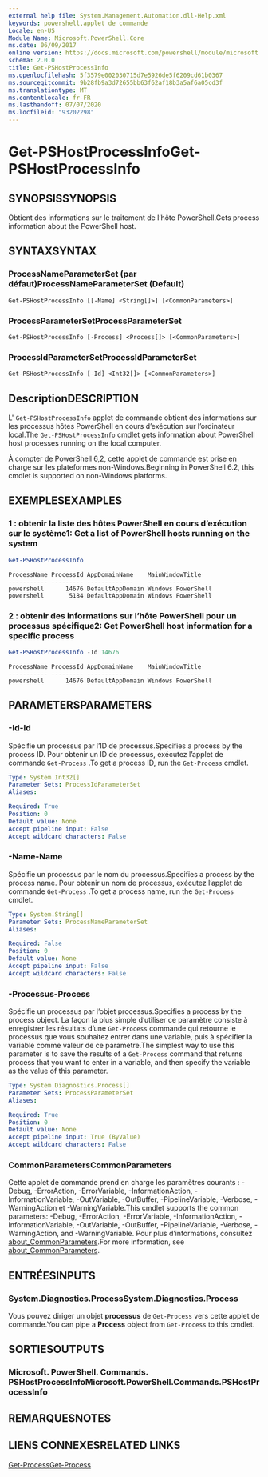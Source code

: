 ```yaml
---
external help file: System.Management.Automation.dll-Help.xml
keywords: powershell,applet de commande
Locale: en-US
Module Name: Microsoft.PowerShell.Core
ms.date: 06/09/2017
online version: https://docs.microsoft.com/powershell/module/microsoft.powershell.core/get-pshostprocessinfo?view=powershell-5.1&WT.mc_id=ps-gethelp
schema: 2.0.0
title: Get-PSHostProcessInfo
ms.openlocfilehash: 5f3579e002030715d7e5926de5f6209cd61b0367
ms.sourcegitcommit: 9b28fb9a3d72655bb63f62af18b3a5af6a05cd3f
ms.translationtype: MT
ms.contentlocale: fr-FR
ms.lasthandoff: 07/07/2020
ms.locfileid: "93202298"
---
```

# <span data-ttu-id="a9461-103">Get-PSHostProcessInfo</span><span class="sxs-lookup"><span data-stu-id="a9461-103">Get-PSHostProcessInfo</span></span>

## <span data-ttu-id="a9461-104">SYNOPSIS</span><span class="sxs-lookup"><span data-stu-id="a9461-104">SYNOPSIS</span></span>
<span data-ttu-id="a9461-105">Obtient des informations sur le traitement de l’hôte PowerShell.</span><span class="sxs-lookup"><span data-stu-id="a9461-105">Gets process information about the PowerShell host.</span></span>

## <span data-ttu-id="a9461-106">SYNTAX</span><span class="sxs-lookup"><span data-stu-id="a9461-106">SYNTAX</span></span>

### <span data-ttu-id="a9461-107">ProcessNameParameterSet (par défaut)</span><span class="sxs-lookup"><span data-stu-id="a9461-107">ProcessNameParameterSet (Default)</span></span>

```
Get-PSHostProcessInfo [[-Name] <String[]>] [<CommonParameters>]
```

### <span data-ttu-id="a9461-108">ProcessParameterSet</span><span class="sxs-lookup"><span data-stu-id="a9461-108">ProcessParameterSet</span></span>

```
Get-PSHostProcessInfo [-Process] <Process[]> [<CommonParameters>]
```

### <span data-ttu-id="a9461-109">ProcessIdParameterSet</span><span class="sxs-lookup"><span data-stu-id="a9461-109">ProcessIdParameterSet</span></span>

```
Get-PSHostProcessInfo [-Id] <Int32[]> [<CommonParameters>]
```

## <span data-ttu-id="a9461-110">Description</span><span class="sxs-lookup"><span data-stu-id="a9461-110">DESCRIPTION</span></span>

<span data-ttu-id="a9461-111">L' `Get-PSHostProcessInfo` applet de commande obtient des informations sur les processus hôtes PowerShell en cours d’exécution sur l’ordinateur local.</span><span class="sxs-lookup"><span data-stu-id="a9461-111">The `Get-PSHostProcessInfo` cmdlet gets information about PowerShell host processes running on the local computer.</span></span>

<span data-ttu-id="a9461-112">À compter de PowerShell 6,2, cette applet de commande est prise en charge sur les plateformes non-Windows.</span><span class="sxs-lookup"><span data-stu-id="a9461-112">Beginning in PowerShell 6.2, this cmdlet is supported on non-Windows platforms.</span></span>

## <span data-ttu-id="a9461-113">EXEMPLES</span><span class="sxs-lookup"><span data-stu-id="a9461-113">EXAMPLES</span></span>

### <span data-ttu-id="a9461-114">1 : obtenir la liste des hôtes PowerShell en cours d’exécution sur le système</span><span class="sxs-lookup"><span data-stu-id="a9461-114">1: Get a list of PowerShell hosts running on the system</span></span>

```powershell
Get-PSHostProcessInfo
```

```Output
ProcessName ProcessId AppDomainName    MainWindowTitle
----------- --------- -------------    ---------------
powershell      14676 DefaultAppDomain Windows PowerShell
powershell       5184 DefaultAppDomain Windows PowerShell
```

### <span data-ttu-id="a9461-115">2 : obtenir des informations sur l’hôte PowerShell pour un processus spécifique</span><span class="sxs-lookup"><span data-stu-id="a9461-115">2: Get PowerShell host information for a specific process</span></span>

```powershell
Get-PSHostProcessInfo -Id 14676
```

```Output
ProcessName ProcessId AppDomainName    MainWindowTitle
----------- --------- -------------    ---------------
powershell      14676 DefaultAppDomain Windows PowerShell
```

## <span data-ttu-id="a9461-116">PARAMETERS</span><span class="sxs-lookup"><span data-stu-id="a9461-116">PARAMETERS</span></span>

### <span data-ttu-id="a9461-117">-Id</span><span class="sxs-lookup"><span data-stu-id="a9461-117">-Id</span></span>

<span data-ttu-id="a9461-118">Spécifie un processus par l’ID de processus.</span><span class="sxs-lookup"><span data-stu-id="a9461-118">Specifies a process by the process ID.</span></span> <span data-ttu-id="a9461-119">Pour obtenir un ID de processus, exécutez l’applet de commande `Get-Process` .</span><span class="sxs-lookup"><span data-stu-id="a9461-119">To get a process ID, run the `Get-Process` cmdlet.</span></span>

```yaml
Type: System.Int32[]
Parameter Sets: ProcessIdParameterSet
Aliases:

Required: True
Position: 0
Default value: None
Accept pipeline input: False
Accept wildcard characters: False
```

### <span data-ttu-id="a9461-120">-Name</span><span class="sxs-lookup"><span data-stu-id="a9461-120">-Name</span></span>

<span data-ttu-id="a9461-121">Spécifie un processus par le nom du processus.</span><span class="sxs-lookup"><span data-stu-id="a9461-121">Specifies a process by the process name.</span></span> <span data-ttu-id="a9461-122">Pour obtenir un nom de processus, exécutez l’applet de commande `Get-Process` .</span><span class="sxs-lookup"><span data-stu-id="a9461-122">To get a process name, run the `Get-Process` cmdlet.</span></span>

```yaml
Type: System.String[]
Parameter Sets: ProcessNameParameterSet
Aliases:

Required: False
Position: 0
Default value: None
Accept pipeline input: False
Accept wildcard characters: False
```

### <span data-ttu-id="a9461-123">-Processus</span><span class="sxs-lookup"><span data-stu-id="a9461-123">-Process</span></span>

<span data-ttu-id="a9461-124">Spécifie un processus par l’objet processus.</span><span class="sxs-lookup"><span data-stu-id="a9461-124">Specifies a process by the process object.</span></span> <span data-ttu-id="a9461-125">La façon la plus simple d’utiliser ce paramètre consiste à enregistrer les résultats d’une `Get-Process` commande qui retourne le processus que vous souhaitez entrer dans une variable, puis à spécifier la variable comme valeur de ce paramètre.</span><span class="sxs-lookup"><span data-stu-id="a9461-125">The simplest way to use this parameter is to save the results of a `Get-Process` command that returns process that you want to enter in a variable, and then specify the variable as the value of this parameter.</span></span>

```yaml
Type: System.Diagnostics.Process[]
Parameter Sets: ProcessParameterSet
Aliases:

Required: True
Position: 0
Default value: None
Accept pipeline input: True (ByValue)
Accept wildcard characters: False
```

### <span data-ttu-id="a9461-126">CommonParameters</span><span class="sxs-lookup"><span data-stu-id="a9461-126">CommonParameters</span></span>

<span data-ttu-id="a9461-127">Cette applet de commande prend en charge les paramètres courants : -Debug, -ErrorAction, -ErrorVariable, -InformationAction, -InformationVariable, -OutVariable, -OutBuffer, -PipelineVariable, -Verbose, -WarningAction et -WarningVariable.</span><span class="sxs-lookup"><span data-stu-id="a9461-127">This cmdlet supports the common parameters: -Debug, -ErrorAction, -ErrorVariable, -InformationAction, -InformationVariable, -OutVariable, -OutBuffer, -PipelineVariable, -Verbose, -WarningAction, and -WarningVariable.</span></span> <span data-ttu-id="a9461-128">Pour plus d’informations, consultez [about_CommonParameters](https://go.microsoft.com/fwlink/?LinkID=113216).</span><span class="sxs-lookup"><span data-stu-id="a9461-128">For more information, see [about_CommonParameters](https://go.microsoft.com/fwlink/?LinkID=113216).</span></span>

## <span data-ttu-id="a9461-129">ENTRÉES</span><span class="sxs-lookup"><span data-stu-id="a9461-129">INPUTS</span></span>

### <span data-ttu-id="a9461-130">System.Diagnostics.Process</span><span class="sxs-lookup"><span data-stu-id="a9461-130">System.Diagnostics.Process</span></span>

<span data-ttu-id="a9461-131">Vous pouvez diriger un objet **processus** de `Get-Process` vers cette applet de commande.</span><span class="sxs-lookup"><span data-stu-id="a9461-131">You can pipe a **Process** object from `Get-Process` to this cmdlet.</span></span>

## <span data-ttu-id="a9461-132">SORTIES</span><span class="sxs-lookup"><span data-stu-id="a9461-132">OUTPUTS</span></span>

### <span data-ttu-id="a9461-133">Microsoft. PowerShell. Commands. PSHostProcessInfo</span><span class="sxs-lookup"><span data-stu-id="a9461-133">Microsoft.PowerShell.Commands.PSHostProcessInfo</span></span>

## <span data-ttu-id="a9461-134">REMARQUES</span><span class="sxs-lookup"><span data-stu-id="a9461-134">NOTES</span></span>

## <span data-ttu-id="a9461-135">LIENS CONNEXES</span><span class="sxs-lookup"><span data-stu-id="a9461-135">RELATED LINKS</span></span>

[<span data-ttu-id="a9461-136">Get-Process</span><span class="sxs-lookup"><span data-stu-id="a9461-136">Get-Process</span></span>](../Microsoft.PowerShell.Management/get-process.md)
